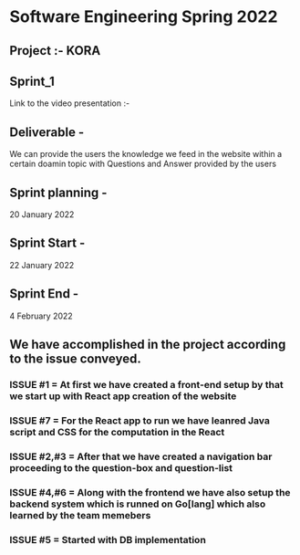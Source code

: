 # Software Engineering Spring 2022 #

## Project :- KORA

## Sprint_1
Link to the video presentation :-

## Deliverable -
We can provide the users the knowledge we feed in the website within a certain doamin topic with Questions and Answer provided by the users

## Sprint planning -
20 January 2022

## Sprint Start -
22 January 2022

## Sprint End -
4 February 2022 

## We have accomplished in the project according to the issue conveyed.

### ISSUE #1 = At first we have created a front-end setup by that we start up with React app creation of the website
### ISSUE #7 = For the React app to run we have leanred Java script and CSS for the computation in the React
### ISSUE #2,#3 = After that we have created a navigation bar proceeding to the question-box and question-list
### ISSUE #4,#6 = Along with the frontend we have also setup the backend system which is runned on Go[lang] which also learned by the team memebers
### ISSUE #5 = Started with DB implementation
